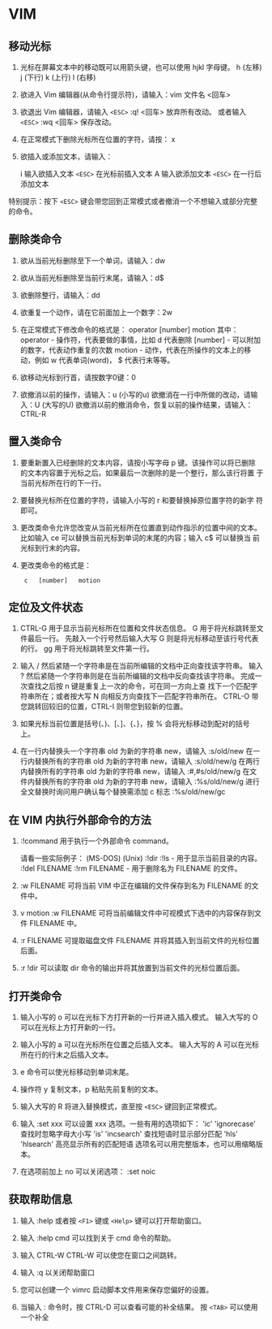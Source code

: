 # VIM

## 移动光标

  1. 光标在屏幕文本中的移动既可以用箭头键，也可以使用 hjkl 字母键。
	 h (左移)	j (下行)       k (上行)	    l (右移)

  2. 欲进入 Vim 编辑器(从命令行提示符)，请输入：vim 文件名 <回车>

  3. 欲退出 Vim 编辑器，请输入 `<ESC>`   :q!   <回车> 放弃所有改动。
                      或者输入 `<ESC>`   :wq   <回车> 保存改动。

  4. 在正常模式下删除光标所在位置的字符，请按： x

  5. 欲插入或添加文本，请输入：

	 i   输入欲插入文本   `<ESC>`		在光标前插入文本
	 A   输入欲添加文本   `<ESC>`   在一行后添加文本

特别提示：按下 `<ESC>` 键会带您回到正常模式或者撤消一个不想输入或部分完整
的命令。

## 删除类命令

1. 欲从当前光标删除至下一个单词，请输入：dw
2. 欲从当前光标删除至当前行末尾，请输入：d$
3. 欲删除整行，请输入：dd

4. 欲重复一个动作，请在它前面加上一个数字：2w
5. 在正常模式下修改命令的格式是：
              operator   [number]   motion
    其中：
      operator - 操作符，代表要做的事情，比如 d 代表删除
      [number] - 可以附加的数字，代表动作重复的次数
      motion   - 动作，代表在所操作的文本上的移动，例如 w 代表单词(word)，
                $ 代表行末等等。

6. 欲移动光标到行首，请按数字0键：0

7. 欲撤消以前的操作，请输入：u (小写的u)
    欲撤消在一行中所做的改动，请输入：U (大写的U)
    欲撤消以前的撤消命令，恢复以前的操作结果，请输入：CTRL-R

## 置入类命令

1. 要重新置入已经删除的文本内容，请按小写字母 p 键。该操作可以将已删除
    的文本内容置于光标之后。如果最后一次删除的是一个整行，那么该行将置
    于当前光标所在行的下一行。

2. 要替换光标所在位置的字符，请输入小写的 r 和要替换掉原位置字符的新字
    符即可。

3. 更改类命令允许您改变从当前光标所在位置直到动作指示的位置中间的文本。
    比如输入 ce 可以替换当前光标到单词的末尾的内容；输入 c$ 可以替换当
    前光标到行末的内容。

4. 更改类命令的格式是：

        c   [number]   motion

## 定位及文件状态

1. CTRL-G 用于显示当前光标所在位置和文件状态信息。
    G 用于将光标跳转至文件最后一行。
    先敲入一个行号然后输入大写 G 则是将光标移动至该行号代表的行。
    gg 用于将光标跳转至文件第一行。

2. 输入 / 然后紧随一个字符串是在当前所编辑的文档中正向查找该字符串。
    输入 ? 然后紧随一个字符串则是在当前所编辑的文档中反向查找该字符串。
    完成一次查找之后按 n 键是重复上一次的命令，可在同一方向上查
    找下一个匹配字符串所在；或者按大写 N 向相反方向查找下一匹配字符串所在。
    CTRL-O 带您跳转回较旧的位置，CTRL-I 则带您到较新的位置。

3. 如果光标当前位置是括号(、)、[、]、{、}，按 % 会将光标移动到配对的括号上。

4. 在一行内替换头一个字符串 old 为新的字符串 new，请输入  :s/old/new
    在一行内替换所有的字符串 old 为新的字符串 new，请输入  :s/old/new/g
    在两行内替换所有的字符串 old 为新的字符串 new，请输入  :#,#s/old/new/g
    在文件内替换所有的字符串 old 为新的字符串 new，请输入  :%s/old/new/g
    进行全文替换时询问用户确认每个替换需添加 c 标志        :%s/old/new/gc

## 在 VIM 内执行外部命令的方法

1. :!command 用于执行一个外部命令 command。

    请看一些实际例子：
        (MS-DOS)         (Unix)
        :!dir            :!ls            -  用于显示当前目录的内容。
        :!del FILENAME   :!rm FILENAME   -  用于删除名为 FILENAME 的文件。

2. :w FILENAME  可将当前 VIM 中正在编辑的文件保存到名为 FILENAME 的文
    件中。

3. v motion :w FILENAME 可将当前编辑文件中可视模式下选中的内容保存到文件
    FILENAME 中。

4. :r FILENAME 可提取磁盘文件 FILENAME 并将其插入到当前文件的光标位置
    后面。

5. :r !dir 可以读取 dir 命令的输出并将其放置到当前文件的光标位置后面。

## 打开类命令

1. 输入小写的 o 可以在光标下方打开新的一行并进入插入模式。
    输入大写的 O 可以在光标上方打开新的一行。

2. 输入小写的 a 可以在光标所在位置之后插入文本。
    输入大写的 A 可以在光标所在行的行末之后插入文本。

3. e 命令可以使光标移动到单词末尾。

4. 操作符 y 复制文本，p 粘贴先前复制的文本。

5. 输入大写的 R 将进入替换模式，直至按 `<ESC>` 键回到正常模式。

6. 输入 :set xxx 可以设置 xxx 选项。一些有用的选项如下：
      'ic' 'ignorecase'       查找时忽略字母大小写
      'is' 'incsearch'        查找短语时显示部分匹配
      'hls' 'hlsearch'        高亮显示所有的匹配短语
    选项名可以用完整版本，也可以用缩略版本。

7. 在选项前加上 no 可以关闭选项：  :set noic

## 获取帮助信息

1. 输入 :help 或者按 `<F1>` 键或 `<Help>` 键可以打开帮助窗口。

2. 输入 :help cmd 可以找到关于 cmd 命令的帮助。

3. 输入 CTRL-W CTRL-W  可以使您在窗口之间跳转。

4. 输入 :q 以关闭帮助窗口

5. 您可以创建一个 vimrc 启动脚本文件用来保存您偏好的设置。

6. 当输入 : 命令时，按 CTRL-D 可以查看可能的补全结果。
    按 `<TAB>` 可以使用一个补全